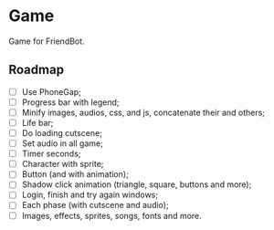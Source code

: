 # Game
Game for FriendBot.

## Roadmap
- [ ] Use PhoneGap;
- [ ] Progress bar with legend;
- [ ] Minify images, audios, css, and js, concatenate their and others;
- [ ] Life bar;
- [ ] Do loading cutscene;
- [ ] Set audio in all game;
- [ ] Timer seconds;
- [ ] Character with sprite;
- [ ] Button (and with animation);
- [ ] Shadow click animation (triangle, square, buttons and more);
- [ ] Login, finish and try again windows;
- [ ] Each phase (with cutscene and audio);
- [ ] Images, effects, sprites, songs, fonts and more.
